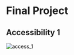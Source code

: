 # Final Project

## Accessibility 1
![access_1](https://xingyu-wang02.github.io/DATA-100/pictures/access1.png)
